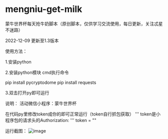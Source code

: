# mengniu-get-milk
蒙牛世界杯每天抢牛奶脚本（原创脚本，仅供学习交流使用，每日更新，关注忒星不迷路）

2022-12-09 更新至1.3版本

使用方法：

1.安装python

2.安装python模块 cmd执行命令

pip install pycryptodome
pip install requests

3.双击打开py即可运行

说明：
活动微信小程序：蒙牛世界杯

在代码py里修改token成你的即可正常运行（token自行抓包获取）
'''
    token是小程序包的请求头的Authorization: 
    '''
    token = ""

运行截图：
![image](https://user-images.githubusercontent.com/49848349/206611043-edf5854f-488c-43ff-821a-a74d1d266774.png)
